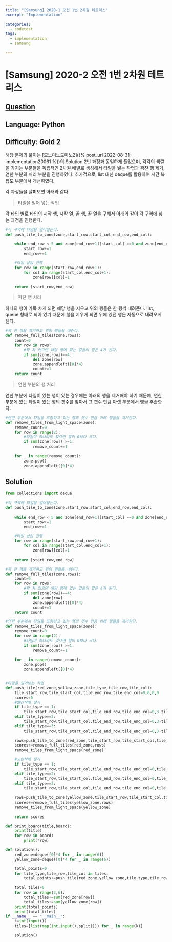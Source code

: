 ```yaml
---
title: "[Samsung] 2020-1 오전 1번 2차원 테트리스"
excerpt: "Implementation"

categories:
  - codetest
tags:
  - implementation
  - samsung

---
```

# [Samsung] 2020-2 오전 1번 2차원 테트리스
## [Question](https://www.codetree.ai/training-field/frequent-problems/tetris-2d/)
## Language: Python
## Difficulty: Gold 2

해당 문제의 풀이는 [모노미노도미노2]({% post_url 2022-08-31-implementation20061 %})의 Solution 2번 과정과 동일하게 풀었으며, 각각의 색깔을 가지는 부분들을 독립적인 2차원 배열로 생성해서 타일을 넣는 작업과 꽉찬 행 제거, 연한 부분의 처리 부분을 진행하였다. 추가적으로, list 대신 deque를 활용하여 시간 복잡도 부분에서 개선하였다.

각 과정들을 살펴보면 아래와 같다.

> 타일을 밀어 넣는 작업

각 타입 별로 타입의 시작 행, 시작 열, 끝 행, 끝 열을 구해서 아래와 같이 각 구역에 넣는 과정을 진행한다.

```python
#각 구역에 타일을 밀어넣는다.
def push_tile_to_zone(zone,start_row,start_col,end_row,end_col):
    
    while end_row < 5 and zone[end_row+1][start_col] ==0 and zone[end_row+1][end_col] ==0:
        start_row+=1
        end_row+=1

    #타일 삽입 진행
    for row in range(start_row,end_row+1):
        for col in range(start_col,end_col+1):
            zone[row][col]=1
    
    return [start_row,end_row]
```

> 꽉찬 행 처리

하나의 행이 가득 차게 되면 해당 행을 지우고 위의 행들은 한 행씩 내려준다. list, queue 형태로 되어 있기 때문에 행을 지우게 되면 위에 있던 행은 자동으로 내려오게 된다.

```python
#꽉 찬 행을 제거하고 위의 행들을 내린다.
def remove_full_tiles(zone,rows):
    count=0
    for row in rows:
        #꽉 차 있으면 해당 행에 있는 값들의 합은 4가 된다.
        if sum(zone[row])==4:
            del zone[row]
            zone.appendleft([0]*4)
            count+=1
    return count
```

> 연한 부분의 행 처리

연한 부분에 타일이 있는 행이 있는 경우에는 아래의 행을 제거해야 하기 때문에, 연한 부분에 있는 타일이 있는 행의 갯수를 찾아서 그 갯수 만큼 아랫 부분에서 행을 추출한다.

```python
#연한 부분에서 타일을 포함하고 있는 행의 갯수 만큼 아래 행들을 제거한다.
def remove_tiles_from_light_space(zone):
    remove_count=0
    for row in range(2):
        #타일이 하나라도 있으면 합이 0보다 크다.
        if sum(zone[row]) >=1:
            remove_count+=1
    
    for _ in range(remove_count):
        zone.pop()
        zone.appendleft([0]*4)


```


## Solution

```python
from collections import deque

#각 구역에 타일을 밀어넣는다.
def push_tile_to_zone(zone,start_row,start_col,end_row,end_col):
    
    while end_row < 5 and zone[end_row+1][start_col] ==0 and zone[end_row+1][end_col] ==0:
        start_row+=1
        end_row+=1

    #타일 삽입 진행
    for row in range(start_row,end_row+1):
        for col in range(start_col,end_col+1):
            zone[row][col]=1
    
    return [start_row,end_row]

#꽉 찬 행을 제거하고 위의 행들을 내린다.
def remove_full_tiles(zone,rows):
    count=0
    for row in rows:
        #꽉 차 있으면 해당 행에 있는 값들의 합은 4가 된다.
        if sum(zone[row])==4:
            del zone[row]
            zone.appendleft([0]*4)
            count+=1
    return count

#연한 부분에서 타일을 포함하고 있는 행의 갯수 만큼 아래 행들을 제거한다.
def remove_tiles_from_light_space(zone):
    remove_count=0
    for row in range(2):
        #타일이 하나라도 있으면 합이 0보다 크다.
        if sum(zone[row]) >=1:
            remove_count+=1
    
    for _ in range(remove_count):
        zone.pop()
        zone.appendleft([0]*4)


#타일을 밀어넣는 작업
def push_tile(red_zone,yellow_zone,tile_type,tile_row,tile_col):
    tile_start_row,tile_start_col,tile_end_row,tile_end_col=0,0,0,0
    scores=0
    #빨간색에 넣기
    if tile_type == 1:
        tile_start_row,tile_start_col,tile_end_row,tile_end_col=0,3-tile_row,0,3-tile_row
    elif tile_type==2:
        tile_start_row,tile_start_col,tile_end_row,tile_end_col=0,3-tile_row,1,3-tile_row
    elif tile_type==3:
        tile_start_row,tile_start_col,tile_end_row,tile_end_col=0,3-tile_row-1,0,3-tile_row
    
    rows=push_tile_to_zone(red_zone,tile_start_row,tile_start_col,tile_end_row,tile_end_col)
    scores+=remove_full_tiles(red_zone,rows)
    remove_tiles_from_light_space(red_zone)

    #노란색에 넣기
    if tile_type == 1:
        tile_start_row,tile_start_col,tile_end_row,tile_end_col=0,tile_col,0,tile_col
    elif tile_type==2:
        tile_start_row,tile_start_col,tile_end_row,tile_end_col=0,tile_col,0,tile_col+1
    elif tile_type==3:
        tile_start_row,tile_start_col,tile_end_row,tile_end_col=0,tile_col,1,tile_col
    
    rows=push_tile_to_zone(yellow_zone,tile_start_row,tile_start_col,tile_end_row,tile_end_col)
    scores+=remove_full_tiles(yellow_zone,rows)
    remove_tiles_from_light_space(yellow_zone)
    
    return scores

def print_board(title,board):
    print(title)
    for row in board:
        print(*row)

def solution():
    red_zone=deque([0]*4 for _ in range(6))
    yellow_zone=deque([0]*4 for _ in range(6))

    total_points=0
    for tile_type,tile_row,tile_col in tiles:
        total_points+=push_tile(red_zone,yellow_zone,tile_type,tile_row,tile_col)
    
    total_tiles=0
    for row in range(2,6):
        total_tiles+=sum(red_zone[row])
        total_tiles+=sum(yellow_zone[row])
    print(total_points)
    print(total_tiles)
if __name__ == "__main__":
    k=int(input())
    tiles=[list(map(int,input().split())) for _ in range(k)]

    solution()
```